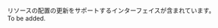 <Namespace Name="Microsoft.Azure.Management.ResourceManager.Fluent.Deployment.Update">
  <Docs>
    <summary>リソースの配置の更新をサポートするインターフェイスが含まれています。</summary> 
    <remarks>To be added.</remarks>
  </Docs>
</Namespace>

